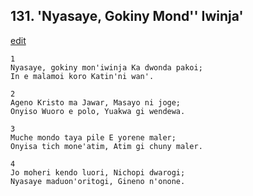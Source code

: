 
## 131.  'Nyasaye, Gokiny Mond'' Iwinja'
[edit](https://docs.google.com/document/d/1_lIs1D79H%2DPHiiA_VeTVWpnJ7FrBmHl%2D/edit?mode=html)



    1
    Nyasaye, gokiny mon'iwinja Ka dwonda pakoi;
    In e malamoi koro Katin'ni wan'.

    2
    Ageno Kristo ma Jawar, Masayo ni joge;
    Onyiso Wuoro e polo, Yuakwa gi wendewa.

    3
    Muche mondo taya pile E yorene maler;
    Onyisa tich mone'atim, Atim gi chuny maler.

    4
    Jo moheri kendo luori, Nichopi dwarogi;
    Nyasaye maduon'oritogi, Gineno n'onone.

